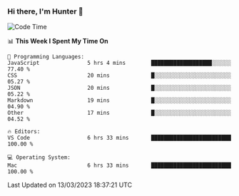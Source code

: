 ### Hi there, I'm Hunter 👋

<!--
**huntermatrix/huntermatrix** is a ✨ _special_ ✨ repository because its `README.md` (this file) appears on your GitHub profile.

Here are some ideas to get you started:

- 🔭 I’m currently working on ...
- 🌱 I’m currently learning ...
- 👯 I’m looking to collaborate on ...
- 🤔 I’m looking for help with ...
- 💬 Ask me about ...
- 📫 How to reach me: ...
- 😄 Pronouns: ...
- ⚡ Fun fact: ...
-->

<!--START_SECTION:waka-->
![Code Time](http://img.shields.io/badge/Code%20Time-31%20hrs%2032%20mins-blue)

📊 **This Week I Spent My Time On** 

```text
💬 Programming Languages: 
JavaScript               5 hrs 4 mins        ███████████████████░░░░░░   77.40 % 
CSS                      20 mins             █░░░░░░░░░░░░░░░░░░░░░░░░   05.27 % 
JSON                     20 mins             █░░░░░░░░░░░░░░░░░░░░░░░░   05.22 % 
Markdown                 19 mins             █░░░░░░░░░░░░░░░░░░░░░░░░   04.90 % 
Other                    17 mins             █░░░░░░░░░░░░░░░░░░░░░░░░   04.52 % 

🔥 Editors: 
VS Code                  6 hrs 33 mins       █████████████████████████   100.00 % 

💻 Operating System: 
Mac                      6 hrs 33 mins       █████████████████████████   100.00 % 
```


 Last Updated on 13/03/2023 18:37:21 UTC
<!--END_SECTION:waka-->
